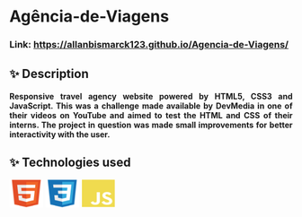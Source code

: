 # Agência-de-Viagens
### Link: https://allanbismarck123.github.io/Agencia-de-Viagens/

## ✨ Description

#### <p align="justify">Responsive travel agency website powered by HTML5, CSS3 and JavaScript. This was a challenge made available by DevMedia in one of their videos on YouTube and aimed to test the HTML and CSS of their interns. The project in question was made small improvements for better interactivity with the user.</p>


## ✨ Technologies used
<div style="display: inline_block">
  <img align="center" alt="Allan-HTML" height="50" width="60" src="https://raw.githubusercontent.com/devicons/devicon/master/icons/html5/html5-original.svg">
  <img align="center" alt="Allan-CSS" height="50" width="60" src="https://raw.githubusercontent.com/devicons/devicon/master/icons/css3/css3-original.svg">
  <img align="center" alt="Allan-Js" height="50" width="60" src="https://raw.githubusercontent.com/devicons/devicon/master/icons/javascript/javascript-plain.svg">
</div>
